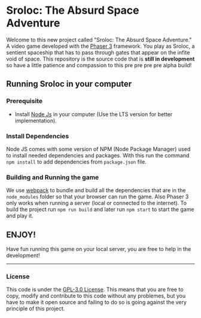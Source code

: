 # Sroloc: The Absurd Space Adventure

Welcome to this new project called "Sroloc: The Absurd Space Adventure." A video game developed with the [Phaser 3](https;//www.github.com/photonstorm/phaser) framework. You play as Sroloc, a sentient spaceship that has to pass through gates that appear on the infite void of space. This repository is the source code that is **still in development** so have a little patience and compassion to this pre pre pre pre alpha build!

## Running Sroloc in your computer

### Prerequisite

- Install [Node Js](https://nodejs.org/en/) in your computer (Use the LTS version for better implementation).

### Install Dependencies

Node JS comes with some version of NPM (Node Package Manager) used to install needed dependencies and packages. With this run the command `npm install` to add dependencies from `package.json` file.

### Building and Running the game

We use [webpack](https://github.com/webpack/webpack) to bundle and build all the dependencies that are in the `node_modules` folder so that your browser can run the game. Also Phaser 3 only works when running a server (local or connected to the internet). To build the project run `npm run build` and later run `npm start` to start the game and play it.

## ENJOY!

Have fun running this game on your local server, you are free to help in the development!

---

### License

This code is under the [GPL-3.0 License](https://github.com/4tydev/sroloc/blob/master/LICENSE). This means that you are free to copy, modify and contribute to this code without any problemes, but you have to make it open source and failing to do so is going against the very principle of this project.
